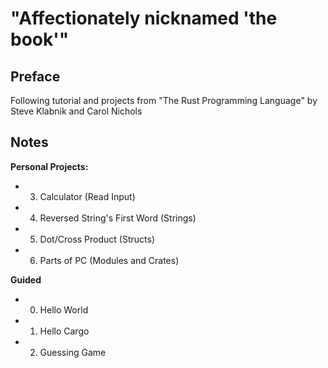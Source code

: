 # **"Affectionately nicknamed 'the book'"**

## **Preface**

Following tutorial and projects from "The Rust Programming Language" by Steve Klabnik and Carol Nichols

## **Notes**

**Personal Projects:**
- 03. Calculator (Read Input)
- 04. Reversed String's First Word (Strings)
- 05. Dot/Cross Product (Structs)
- 06. Parts of PC (Modules and Crates)

**Guided**
- 00. Hello World
- 01. Hello Cargo
- 02. Guessing Game